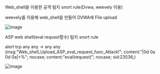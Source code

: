 Web_shell을 이용한 공격 탐지 snort rule(Dvwa, weevely 이용)

weevely를 이용해 web_shell을 만들어 DVWA에 File upload

![image](https://user-images.githubusercontent.com/52124043/61518449-7fcab580-aa44-11e9-8fbc-2da90f34f5d0.png)

ASP web shell(eval request함수) 탐지 snort rule

alert tcp any any -> any any (msg:"Web_shell_Upload_ASP_eval_request_func_Attack!"; content:"|0d 0a 0d 0a|<%"; nocase; content:"eval(request("; nocase; sid:23536;)

![image](https://user-images.githubusercontent.com/52124043/61518095-cb309400-aa43-11e9-9ad7-8886d7c292ab.png)


